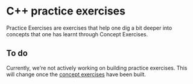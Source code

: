 # C++ practice exercises

Practice Exercises are exercises that help one dig a bit deeper into concepts that one has learnt through Concept Exercises.

## To do

Currently, we're not actively working on building practice exercises. This will change once the [concept exercises][exercises-concept] have been built.

[exercises-concept]: ../concept/README.md
